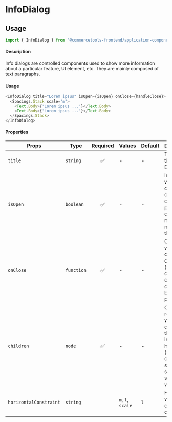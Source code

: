# InfoDialog

## Usage

```js
import { InfoDialog } from '@commercetools-frontend/application-components';
```

#### Description

Info dialogs are controlled components used to show more information about a particular feature, UI element, etc. They are mainly composed of text paragraphs.

#### Usage

```js
<InfoDialog title="Lorem ipsus" isOpen={isOpen} onClose={handleClose}>
  <Spacings.Stack scale="m">
    <Text.Body>{'Lorem ipsus ...'}</Text.Body>
    <Text.Body>{'Lorem ipsus ...'}</Text.Body>
  </Spacings.Stack>
</InfoDialog>
```

#### Properties

| Props                  | Type       | Required | Values            | Default | Description                                                                                                                 |
| ---------------------- | ---------- | :------: | ----------------- | ------- | --------------------------------------------------------------------------------------------------------------------------- |
| `title`                | `string`   |    ✅    | -                 | -       | The title of the Info Dialog                                                                                                |
| `isOpen`               | `boolean`  |    ✅    | -                 | -       | Indicates whether the dialog is open or closed. The parent component needs to manage this state                             |
| `onClose`              | `function` |    ✅    | -                 | -       | Called when the dialog closes (click on overlay, click on close button, press ESC)                                          |
| `children`             | `node`     |    ✅    | -                 | -       | Content rendered within the dialog. If the content is long in height (depending on the screen size) a scrollbar will appear |
| `horizontalConstraint` | `string`   |          | `m`, `l`, `scale` | `l`     | Horizontal width limit of the dialog card                                                                                   |
